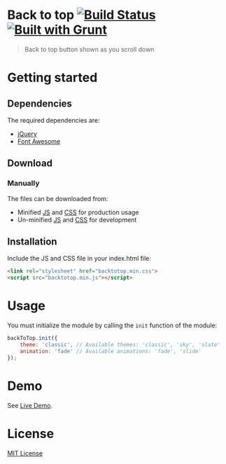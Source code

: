 Back to top [![Build Status](https://travis-ci.org/l-lin/backtotop.png?branch=master)](https://travis-ci.org/l-lin/backtotop) [![Built with Grunt](https://cdn.gruntjs.com/builtwith.png)](http://gruntjs.com/)
================

> Back to top button shown as you scroll down

Getting started
================
Dependencies
----------------
The required dependencies are:

* [jQuery](http://jquery.com/)
* [Font Awesome](http://fortawesome.github.io/Font-Awesome/)

Download
----------------
### Manually
The files can be downloaded from:

* Minified [JS](https://github.com/l-lin/backtotop/dist/backtotop.min.js) and [CSS](https://github.com/l-lin/backtotop/dist/backtotop.min.css) for production usage
* Un-minified [JS](https://github.com/l-lin/backtotop/dist/backtotop.js) and [CSS](https://github.com/l-lin/backtotop/dist/backtotop.css) for development

Installation
----------------
Include the JS and CSS file in your index.html file: 

```html
<link rel="stylesheet" href="backtotop.min.css">
<script src="backtotop.min.js"></script>
```

Usage
================
You must initialize the module by calling the <code>init</code> function of the module:

```javascript
backToTop.init({
	theme: 'classic', // Available themes: 'classic', 'sky', 'slate'
	animation: 'fade' // Available animations: 'fade', 'slide'
});
```

Demo
================
See [Live Demo](http://l-lin.github.com/backtotop).

License
================
[MIT License](http://en.wikipedia.org/wiki/MIT_License)
